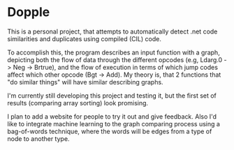 # Dopple
This is a personal project, that attempts to automatically detect .net code similarities and duplicates using compiled (CIL) code.

To accomplish this, the program describes an input function with a graph, depicting both the flow of data through the different opcodes
(e.g, Ldarg.0 -> Neg -> Brtrue), and the flow of execution in terms of which jump codes affect which other opcode (Bgt -> Add).
My theory is, that 2 functions that "do similar things" will have similar describing graphs.

I'm currently still developing this project and testing it, but the first set of results (comparing array sorting) look promising.

I plan to add a website for people to try it out and give feedback.
Also I'd like to integrate machine learning to the graph comparing process using a bag-of-words technique,
where the words will be edges from a type of node to another type.
